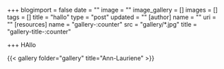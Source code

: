 +++
blogimport = false
date = ""
image = ""
image_gallery = []
images = []
tags = []
title = "hallo"
type = "post"
updated = ""
[author]
name = ""
uri = ""
[resources]
name = "gallery-:counter"
src = "gallery/*.jpg"
title = "gallery-title-:counter"

+++
HAllo

{{< gallery folder="gallery" title="Ann-Lauriene" >}}
